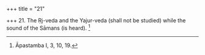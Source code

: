 +++
title = "21"

+++
21. The Ṛj-veda and the Yajur-veda (shall not be studied) while the sound of the Sāmans (is heard). [^17] 


[^17]:  Āpastamba I, 3, 10, 19.
